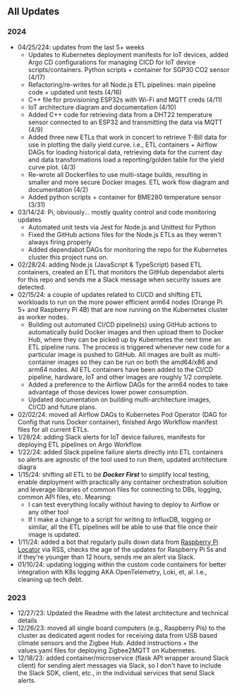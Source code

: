 ## All Updates

### 2024
* 04/25/224: updates from the last 5+ weeks 
    * Updates to Kubernetes deployment manifests for IoT devices, added Argo CD configurations for managing CICD for IoT device scripts/containers. Python scripts + container for SGP30 CO2 sensor (4/17)
    * Refactoring/re-writes for all Node.js ETL pipelines: main pipeline code + updated unit tests (4/16)
    * C++ file for provisioning ESP32s with Wi-Fi and MQTT creds (4/11)
    * IoT architecture diagram and documentation (4/10)
    * Added C++ code for retrieving data from a DHT22 temperature sensor connected to an ESP32 and transmitting the data via MQTT (4/9)
    * Added three new ETLs that work in concert to retrieve T-Bill data for use in plotting the daily yield curve. i.e., ETL containers + Airflow DAGs for loading historical data, retrieving data for the current day and data transformations load a reporting/golden table for the yield curve plot.  (4/3)
    * Re-wrote all Dockerfiles to use multi-stage builds, resulting in smaller and more secure Docker images. ETL work flow diagram and documentation (4/2)
    * Added python scripts + container for BME280 temperature sensor (3/31)
* 03/14/24: Pi, obviously... mostly quality control and code monitoring updates
    * Automated unit tests via Jest for Node.js and Unittest for Python
    * Fixed the GitHub actions files for the Node.js ETLs as they weren't always firing properly 
    * Added dependabot DAGs for monitoring the repo for the Kubernetes cluster this project runs on.
* 02/28/24: adding Node.js (JavaScript & TypeScript) based ETL containers, created an ETL that monitors the GitHub dependabot alerts for this repo and sends me a Slack message when security issues are detected.
* 02/15/24: a couple of updates related to CI/CD and shifting ETL workloads to run on the more power efficient arm64 nodes (Orange Pi 5+ and Raspberry Pi 4B) that are now running on the Kubernetes cluster as worker nodes. 
    * Building out automated CI/CD pipeline(s) using GitHub actions to automatically build Docker images and then upload them to Docker Hub, where they can be picked up by Kubernetes the next time an ETL pipeline runs. The process is triggered whenever new code for a particular image is pushed to GitHub. All images are built as multi-container images so they can be run on both the amd64/x86 and arm64 nodes. All ETL containers have been added to the CI/CD pipeline, hardware, IoT and other images are roughly 1/2 complete. 
    * Added a preference to the Airflow DAGs for the arm64 nodes to take advantage of those devices lower power consumption.
    * Updated documentation on building multi-architecture images, CI/CD and future plans.
* 02/02/24: moved all Airflow DAGs to Kubernetes Pod Operator (DAG for Config that runs Docker container), finished Argo Workflow manifest files for all current ETLs. 
* 1/28/24: adding Slack alerts for IoT device failures, manifests for deploying ETL pipelines on Argo Workflow
* 1/22/24: added Slack pipeline failure alerts directly into ETL containers so alerts are agnostic of the tool used to run them, updated architecture diagra
* 1/15/24: shifting all ETL to be ***Docker First*** to simplify local testing, enable deployment with practically any container orchestration soluition and leverage libraries of common files for connecting to DBs, logging, common API files, etc. Meaning:
    * I can test everything locally without having to deploy to Airflow or any other tool
    * If I make a change to a script for writing to InfluxDB, logging or similar, all the ETL pipelines will be able to use that file once their image is updated. 
* 1/11/24: added a bot that regularly pulls down data from [Raspberry Pi Locator](https://rpilocator.com/) via RSS, checks the age of the updates for Raspberry Pi 5s and if they're younger than 12 hours, sends me an alert via Slack. 
* 01/10/24: updating logging within the custom code containers for better integration with K8s logging AKA OpenTelemetry, Loki, et, al. I.e., cleaning up tech debt. 

### 2023

* 12/27/23: Updated the Readme with the latest architecture and technical details
* 12/26/23: moved all single board computers (e.g., Raspberry Pis) to the cluster as dedicated agent nodes for receiving data from USB based climate sensors and the Zigbee Hub. Added instructions + the values.yaml files for deploying Zigbee2MQTT on Kubernetes. 
* 12/18/23: added container/microservice (flask API wrapper around Slack client) for sending alert messages via Slack, so I don't have to include the Slack SDK, client, etc., in the individual services that send Slack alerts.